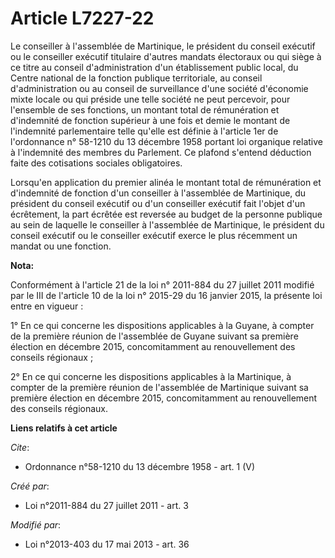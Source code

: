 # Article L7227-22

Le conseiller à l'assemblée de Martinique, le président du conseil exécutif ou le conseiller exécutif titulaire d'autres
mandats électoraux ou qui siège à ce titre au conseil d'administration d'un établissement public local, du Centre national de
la fonction publique territoriale, au conseil d'administration ou au conseil de surveillance d'une société d'économie mixte
locale ou qui préside une telle société ne peut percevoir, pour l'ensemble de ses fonctions, un montant total de rémunération
et d'indemnité de fonction supérieur à une fois et demie le montant de l'indemnité parlementaire telle qu'elle est définie à
l'article 1er de l'ordonnance n° 58-1210 du 13 décembre 1958 portant loi organique relative à l'indemnité des membres du
Parlement. Ce plafond s'entend déduction faite des cotisations sociales obligatoires. 

Lorsqu'en application du premier alinéa le montant total de rémunération et d'indemnité de fonction d'un conseiller à
l'assemblée de Martinique, du président du conseil exécutif ou d'un conseiller exécutif fait l'objet d'un écrêtement, la part
écrêtée est reversée au budget de la personne publique au sein de laquelle le conseiller à l'assemblée de Martinique, le
président du conseil exécutif ou le conseiller exécutif exerce le plus récemment un mandat ou une fonction.

**Nota:**

Conformément à l'article 21 de la loi n° 2011-884 du 27 juillet 2011 modifié par le III de l'article 10 de la loi n° 2015-29
du 16 janvier 2015, la présente loi entre en vigueur :

1° En ce qui concerne les dispositions applicables à la Guyane, à compter de la première réunion de l'assemblée de Guyane
suivant sa première élection en décembre 2015, concomitamment au renouvellement des conseils régionaux ;

2° En ce qui concerne les dispositions applicables à la Martinique, à compter de la première réunion de l'assemblée de
Martinique suivant sa première élection en décembre 2015, concomitamment au renouvellement des conseils régionaux.

**Liens relatifs à cet article**

_Cite_:

  - Ordonnance n°58-1210 du 13 décembre 1958 - art. 1 (V)

_Créé par_:

  - Loi n°2011-884 du 27 juillet 2011 - art. 3

_Modifié par_:

  - Loi n°2013-403 du 17 mai 2013 - art. 36
